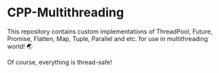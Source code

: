 # CPP-Multithreading
This repository contains custom implementations of ThreadPool, Future, Promise, Flatten, Map, Tuple, Parallel and etc. for use in multithreading world! 🌏

Of course, everything is thread-safe!

